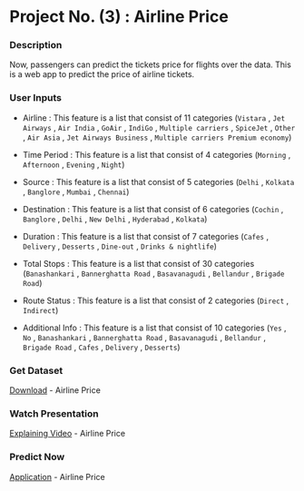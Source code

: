 # Project No. (3) : Airline Price

### Description
Now, passengers can predict the tickets price for flights over the data.
This is a web app to predict the price of airline tickets.

### User Inputs
- Airline : This feature is a list that consist of 11 categories (`Vistara` , `Jet Airways` , `Air India` , `GoAir` , `IndiGo` , `Multiple carriers` , `SpiceJet` , `Other` , `Air Asia` , `Jet Airways Business` , `Multiple carriers Premium economy`)

- Time Period : This feature is a list that consist of 4 categories (`Morning` , `Afternoon` , `Evening` , `Night`)

- Source : This feature is a list that consist of 5 categories (`Delhi` , `Kolkata` , `Banglore` , `Mumbai` , `Chennai`)

- Destination : This feature is a list that consist of 6 categories (`Cochin` , `Banglore` , `Delhi` , `New Delhi` , `Hyderabad` , `Kolkata`)

- Duration : This feature is a list that consist of 7 categories (`Cafes` , `Delivery` , `Desserts` , `Dine-out` , `Drinks & nightlife`)

- Total Stops : This feature is a list that consist of 30 categories (`Banashankari` , `Bannerghatta Road` , `Basavanagudi` , `Bellandur` , `Brigade Road`)

- Route Status : This feature is a list that consist of 2 categories (`Direct` , `Indirect`)

- Additional Info : This feature is a list that consist of 10 categories (`Yes` , `No` , `Banashankari` , `Bannerghatta Road` , `Basavanagudi` , `Bellandur` , `Brigade Road` , `Cafes` , `Delivery` , `Desserts`)

### Get Dataset
[Download](https://docs.google.com/spreadsheets/d/1Jgk1wDOjxKkiAEHxBWGk2lyx3LIpZ9gD/edit?usp=sharing&ouid=108222412027726456153&rtpof=true&sd=true) - Airline Price

### Watch Presentation
[Explaining Video](https://youtu.be/Q3bu8-4Tl0k) - Airline Price

### Predict Now
[Application](https://airline-price-vb7bmlq5ovf.streamlit.app/) - Airline Price
